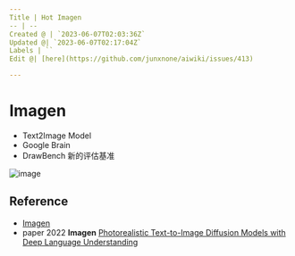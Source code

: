```yaml
---
Title | Hot Imagen
-- | --
Created @ | `2023-06-07T02:03:36Z`
Updated @| `2023-06-07T02:17:04Z`
Labels | ``
Edit @| [here](https://github.com/junxnone/aiwiki/issues/413)

---
```

# Imagen

- Text2Image Model
- Google Brain
- DrawBench 新的评估基准


![image](https://github.com/junxnone/aiwiki/assets/2216970/35ee396d-8af2-49ef-a09c-d25bef67394b)


## Reference
- [Imagen](https://imagen.research.google/)
- paper 2022 **Imagen** [Photorealistic Text-to-Image Diffusion Models with Deep Language Understanding](https://arxiv.org/abs/2205.11487)

